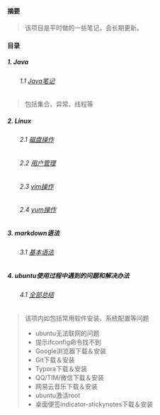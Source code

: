 #### 摘要

> 该项目是平时做的一些笔记，会长期更新。

#### 目录

##### 1. Java

###### 　　1.1 [Java笔记](./Java/main.md)

> 包括集合、异常、线程等

##### 2. Linux

###### 　　2.1 [磁盘操作](./Linux/DiskManage.md)

###### 　　2.2 [用户管理](./Linux/userGroupManage.md)

###### 　　2.3 [vim操作](./Linux/vim.md)

###### 　　2.4 [yum操作](./Linux/yum.md)

##### 3. markdown语法

###### 　　3.1 [基本语法](./mkd/first.md)

##### 4. ubuntu使用过程中遇到的问题和解决办法

###### 　　4.1 [全部总结](./ubuntu/ubuntu安装过程.md)

> 该项内如包括常用软件安装、系统配置等问题
>
> - ubuntu无法联网的问题
> - 提示ifconfig命令找不到
> - Google浏览器下载＆安装
> - Git下载＆安装
> - Typora下载＆安装
> - QQ/TIM/微信下载＆安装
> - 网易云音乐下载＆安装
> - ubuntu激活root
> - 桌面便签indicator-stickynotes下载＆安装

